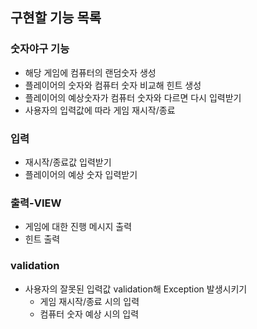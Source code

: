 ## 구현할 기능 목록
 ### 숫자야구 기능
 - 해당 게임에 컴퓨터의 랜덤숫자 생성
 - 플레이어의 숫자와 컴퓨터 숫자 비교해 힌트 생성
 - 플레이어의 예상숫자가 컴퓨터 숫자와 다르면 다시 입력받기
 - 사용자의 입력값에 따라 게임 재시작/종료
 ### 입력
 - 재시작/종료값 입력받기
 - 플레이어의 예상 숫자 입력받기
 ### 출력-VIEW
 - 게임에 대한 진행 메시지 출력
 - 힌트 출력
 ### validation
 - 사용자의 잘못된 입력값 validation해 Exception 발생시키기
   - 게임 재시작/종료 시의 입력
   - 컴퓨터 숫자 예상 시의 입력

